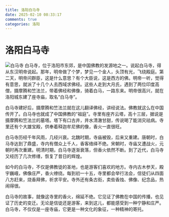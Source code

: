 ```yaml
---
title: 洛阳白马寺
date: 2025-02-10 08:33:17
comments: true
categories: 洛阳
---
```

# 洛阳白马寺

![白马寺](/images/baimasi-01.jpg)
白马寺，位于洛阳市东郊，是中国佛教的发源地之一。说起白马寺，得从东汉明帝说起。那年，明帝做了个梦，梦见一个金人，头顶有光，飞绕殿庭。第二天，明帝问群臣，这是什么意思？有个大臣说，这是西方的佛。明帝一听，觉得有意思，就派了十几个人去西域求佛经。这些人走到大月氏，遇到了两位印度高僧，摄摩腾和竺法兰，带着佛经和佛像，骑着白马，一路东来。明帝很高兴，就在洛阳城东建了座寺庙，取名“白马寺”。

白马寺建好后，摄摩腾和竺法兰就在这儿翻译佛经，讲经说法。佛教就这么在中国传开了。白马寺也就成了中国佛教的“祖庭”。寺里有座齐云塔，高十三层，据说是摄摩腾和竺法兰的墓塔。塔下有口古井，井水清澈甘甜，传说喝了能消灾祛病。寺里还有个大雄宝殿，供奉着释迦牟尼佛的像，香火一直很旺。

白马寺历经千年风雨，几经兴衰。北魏时期，寺庙被毁，后来又重建。唐朝时，白马寺达到了鼎盛，寺内有僧众上千人，香客络绎不绝。宋朝时，寺庙又遭战火，元朝时再次重建。明清时期，白马寺逐渐衰落，但香火依然不断。到了近代，白马寺又经历了几次修缮，恢复了昔日的辉煌。

如今的白马寺，不仅是佛教徒的圣地，也是游客们喜欢的地方。寺内古木参天，殿宇巍峨，佛像庄严，香火缭绕。每到初一十五，寺里都会举行法会，信徒们从四面八方赶来，烧香拜佛，祈求平安。寺外还有条古街，卖些香烛、佛像、纪念品，热闹得很。

白马寺的故事，就像这寺里的香火，绵延不绝。它见证了佛教在中国的传播，也见证了历史的变迁。无论是信徒还是游客，来到这儿，都能感受到一种宁静和庄严。白马寺，不仅仅是一座寺庙，它更是一种文化的象征，一种精神的寄托。